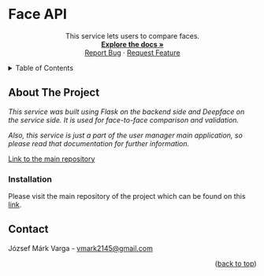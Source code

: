 <div id="top"></div>

<br />
<div align="center">

<h1 align="left">Face API</h1>

  <p align="center">
    This service lets users to compare faces.
    <br />
    <a href="https://github.com/markvarga21/faceApi"><strong>Explore the docs »</strong></a>
    <br />
    <a href="https://github.com/markvarga21/faceApi/issues">Report Bug</a>
    ·
    <a href="https://github.com/markvarga21/faceApi/issues">Request Feature</a>
  </p>
</div>

<details>
  <summary>Table of Contents</summary>
  <ol>
    <li><a href="#about-the-project">About The Project</a></li>
    <li><a href="#contact">Contact</a></li>
  </ol>
</details>

## About The Project

<i>This service was built using Flask on the backend side and Deepface on the service side. It is used for face-to-face comparison and validation.</i>

<i>Also, this service is just a part of the user manager main application, so please read that documentation for further information.</i>

<a href="https://github.com/markvarga21/userManager">Link to the main repository</a>

### Installation

Please visit the main repository of the project which can be found on this <a href="https://github.com/markvarga21/userManager">link</a>.

## Contact

József Márk Varga - vmark2145@gmail.com

<p align="right">(<a href="#top">back to top</a>)</p>
